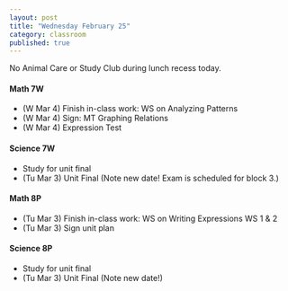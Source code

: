 ```yaml
---
layout: post
title: "Wednesday February 25"
category: classroom
published: true
---
```

<div class="alert alert-danger" role="alert">
<p>No Animal Care or Study Club during lunch recess today.</p>
</div>

#### Math 7W
* (W Mar 4) Finish in-class work: WS on Analyzing Patterns
* (W Mar 4) Sign: MT Graphing Relations
* (W Mar 4) Expression Test

#### Science 7W
* Study for unit final
* (Tu Mar 3) Unit Final (Note new date! Exam is scheduled for block 3.)

#### Math 8P
* (Tu Mar 3) Finish in-class work: WS on Writing Expressions WS 1 & 2
* (Tu Mar 3) Sign unit plan

#### Science 8P
* Study for unit final
* (Tu Mar 3) Unit Final (Note new date!)
